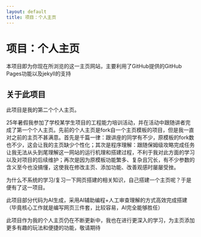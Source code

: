 ```yaml
---
layout: default
title: 项目：个人主页
---
```


# 项目：个人主页

本项目即为你现在所浏览的这一主页网站，主要利用了GitHub提供的GitHub Pages功能以及jekyll的支持

## 关于此项目

此项目是我的第二个个人主页。

25年暑假我参加了学校某学生项目的工程能力培训活动，并在活动中跟随讲者完成了第一个个人主页。先前的个人主页是fork自一个主页模板的项目，但是我一直对之前的主页不甚满意。首先是千篇一律：跟讲座的同学有不少，原模板的fork数也不少，这会让我的主页缺少个性化；其次是程序理解：跟随保姆级攻略完成任务让我无法从头到尾理解这一网站的运行机理和搭建过程，不利于我对此方面的学习以及对项目的后续维护；再次是因为原模板功能繁多、复杂且冗长，有不少参数的含义至今也没搞懂，这使我在修改主页、添加功能、改善观感时屡屡受挫。

为什么不系统的学习/复习一下网页搭建的相关知识，自己搭建一个主页呢？于是便有了这一项目。

此项目部分代码为AI生成，采用AI辅助编程+人工审查理解的方式高效完成搭建（毕竟核心工作就是编写网页三件套，比较容易，AI完全能够胜任）

此项目作为我的个人主页仍在不断更新中，我也在进行更深入的学习，为主页添加更多有趣的玩法和便捷的功能，敬请期待